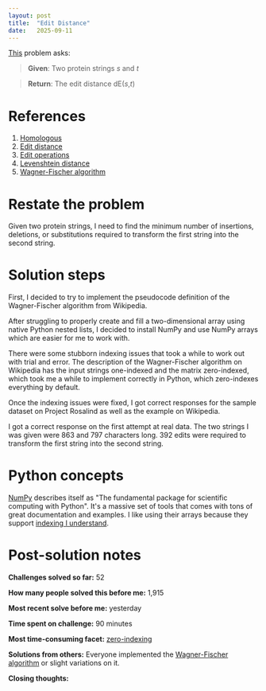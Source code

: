 ```yaml
---
layout: post
title:  "Edit Distance"
date:   2025-09-11
---
```


[This](https://rosalind.info/problems/edit/) problem asks:

> **Given**: Two protein strings _s_ and _t_

> **Return**: The edit distance dE(_s_,_t_)

<!--break-->

# References
1. [Homologous](https://en.wikipedia.org/wiki/Homology_(biology))
2. [Edit distance](https://en.wikipedia.org/wiki/Edit_distance)
3. [Edit operations](https://rosalind.info/glossary/edit-operation/)
4. [Levenshtein distance](https://en.wikipedia.org/wiki/Levenshtein_distance)
5. [Wagner-Fischer algorithm](https://en.wikipedia.org/wiki/Wagner%E2%80%93Fischer_algorithm)

# Restate the problem
Given two protein strings, I need to find the minimum number of insertions, deletions, or substitutions required to transform the first string into the second string.

# Solution steps
First, I decided to try to implement the pseudocode definition of the Wagner-Fischer algorithm from Wikipedia.

After struggling to properly create and fill a two-dimensional array using native Python nested lists, I decided to install NumPy and use NumPy arrays which are easier for me to work with. 

There were some stubborn indexing issues that took a while to work out with trial and error. The description of the Wagner-Fischer algorithm on Wikipedia has the input strings one-indexed and the matrix zero-indexed, which took me a while to implement correctly in Python, which zero-indexes everything by default.

Once the indexing issues were fixed, I got correct responses for the sample dataset on Project Rosalind as well as the example on Wikipedia.

I got a correct response on the first attempt at real data. The two strings I was given were 863 and 797 characters long. 392 edits were required to transform the first string into the second string.

# Python concepts
[NumPy](https://numpy.org/) describes itself as "The fundamental package for scientific computing with Python". It's a massive set of tools that comes with tons of great documentation and examples. I like using their arrays because they support [indexing I understand](https://numpy.org/doc/stable/reference/arrays.html).

# Post-solution notes

**Challenges solved so far:** 52

**How many people solved this before me:** 1,915

**Most recent solve before me:** yesterday

**Time spent on challenge:** 90 minutes

**Most time-consuming facet:** [zero-indexing](https://www.geeksforgeeks.org/python/python-array-indexing/)

**Solutions from others:** Everyone implemented the [Wagner-Fischer algorithm](https://en.wikipedia.org/wiki/Wagner%E2%80%93Fischer_algorithm) or slight variations on it.

**Closing thoughts:** 
